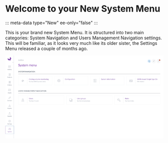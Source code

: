 # Welcome to your New System Menu
::: meta-data type="New" ee-only="false"
:::

This is your brand new System Menu. It is structured into two main categories: System Navigation and Users Management Navigation settings. This will be familiar, as it looks very much like its older sister, the Settings Menu released a couple of months ago.

![An image here](../img/systemUI.png)
